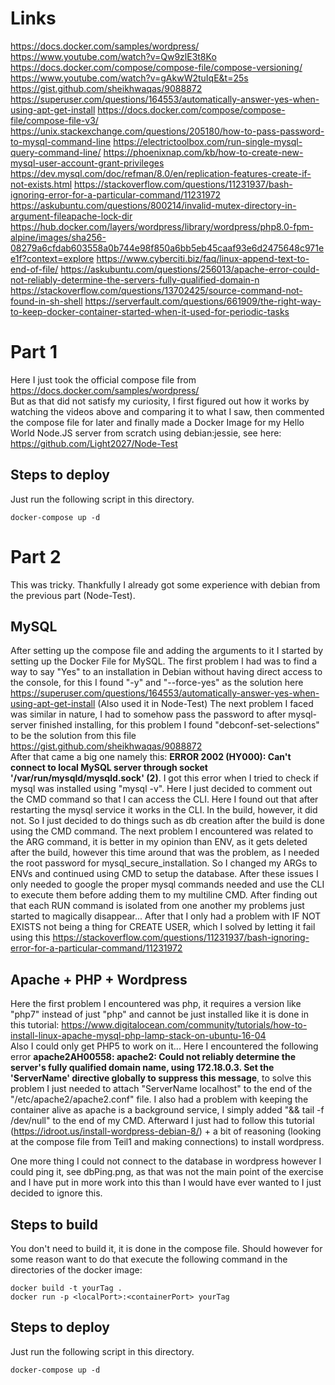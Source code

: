 # Links
https://docs.docker.com/samples/wordpress/
https://www.youtube.com/watch?v=Qw9zlE3t8Ko
https://docs.docker.com/compose/compose-file/compose-versioning/
https://www.youtube.com/watch?v=gAkwW2tuIqE&t=25s
https://gist.github.com/sheikhwaqas/9088872
https://superuser.com/questions/164553/automatically-answer-yes-when-using-apt-get-install 
https://docs.docker.com/compose/compose-file/compose-file-v3/
https://unix.stackexchange.com/questions/205180/how-to-pass-password-to-mysql-command-line
https://electrictoolbox.com/run-single-mysql-query-command-line/
https://phoenixnap.com/kb/how-to-create-new-mysql-user-account-grant-privileges
https://dev.mysql.com/doc/refman/8.0/en/replication-features-create-if-not-exists.html
https://stackoverflow.com/questions/11231937/bash-ignoring-error-for-a-particular-command/11231972
https://askubuntu.com/questions/800214/invalid-mutex-directory-in-argument-fileapache-lock-dir
https://hub.docker.com/layers/wordpress/library/wordpress/php8.0-fpm-alpine/images/sha256-08279a6cfdab603558a0b744e98f850a6bb5eb45caaf93e6d2475648c971ee1f?context=explore
https://www.cyberciti.biz/faq/linux-append-text-to-end-of-file/
https://askubuntu.com/questions/256013/apache-error-could-not-reliably-determine-the-servers-fully-qualified-domain-n
https://stackoverflow.com/questions/13702425/source-command-not-found-in-sh-shell
https://serverfault.com/questions/661909/the-right-way-to-keep-docker-container-started-when-it-used-for-periodic-tasks

# Part 1
Here I just took the official compose file from https://docs.docker.com/samples/wordpress/  
But as that did not satisfy my curiosity, I first figured out how it works by watching the videos above and comparing it to what I saw, then commented the compose file for later and finally made a Docker Image for my Hello World Node.JS server from scratch using debian:jessie, see here: https://github.com/Light2027/Node-Test

## Steps to deploy
Just run the following script in this directory.
```console
docker-compose up -d
```

# Part 2
This was tricky. Thankfully I already got some experience with debian from the previous part (Node-Test).

## MySQL
After setting up the compose file and adding the arguments to it I started by setting up the Docker File for MySQL. The first problem I had was to find a way to say "Yes" to an installation in Debian without having direct access to the console, for this I found "-y" and "--force-yes" as the solution here https://superuser.com/questions/164553/automatically-answer-yes-when-using-apt-get-install (Also used it in Node-Test) 
The next problem I faced was similar in nature, I had to somehow pass the password to after mysql-server finished installing, for this problem I found "debconf-set-selections" to be the solution from this file https://gist.github.com/sheikhwaqas/9088872  
After that came a big one namely this: **ERROR 2002 (HY000): Can't connect to local MySQL server through socket '/var/run/mysqld/mysqld.sock' (2)**. I got this error when I tried to check if mysql was installed using "mysql -v". Here I just decided to comment out the CMD command so that I can access the CLI. Here I found out that after restarting the mysql service it works in the CLI. In the build, however, it did not. So I just decided to do things such as db creation after the build is done using the CMD command. The next problem I encountered was related to the ARG command, it is better in my opinion than ENV, as it gets deleted after the build, however this time around that was the problem, as I needed the root password for mysql_secure_installation. So I changed my ARGs to ENVs and continued using CMD to setup the database. After these issues I only needed to google the proper mysql commands needed and use the CLI to execute them before adding them to my multiline CMD. After finding out that each RUN command is isolated from one another my problems just started to magically disappear... After that I only had a problem with IF NOT EXISTS not being a thing for CREATE USER, which I solved by letting it fail using this https://stackoverflow.com/questions/11231937/bash-ignoring-error-for-a-particular-command/11231972

## Apache + PHP + Wordpress
Here the first problem I encountered was php, it requires a version like "php7" instead of just "php" and cannot be just installed like it is done in this tutorial: https://www.digitalocean.com/community/tutorials/how-to-install-linux-apache-mysql-php-lamp-stack-on-ubuntu-16-04  
Also I could only get PHP5 to work on it...
Here I encountered the following error **apache2AH00558: apache2: Could not reliably determine the server's fully qualified domain name, using 172.18.0.3. Set the 'ServerName' directive globally to suppress this message**, to solve this problem I just needed to attach "ServerName localhost" to the end of the "/etc/apache2/apache2.conf" file.
I also had a problem with keeping the container alive as apache is a background service, I simply added "&& tail -f /dev/null" to the end of my CMD.
Afterward I just had to follow this tutorial (https://idroot.us/install-wordpress-debian-8/) + a bit of reasoning (looking at the compose file from Teil1 and making connections) to install wordpress.

One more thing I could not connect to the database in wordpress however I could ping it, see dbPing.png, as that was not the main point of the exercise and I have put in more work into this than I would have ever wanted to I just decided to ignore this.

## Steps to build
You don't need to build it, it is done in the compose file.
Should however for some reason want to do that execute the following command in the directories of the docker image:
```console
docker build -t yourTag .
docker run -p <localPort>:<containerPort> yourTag
```

## Steps to deploy
Just run the following script in this directory.
```console
docker-compose up -d
```